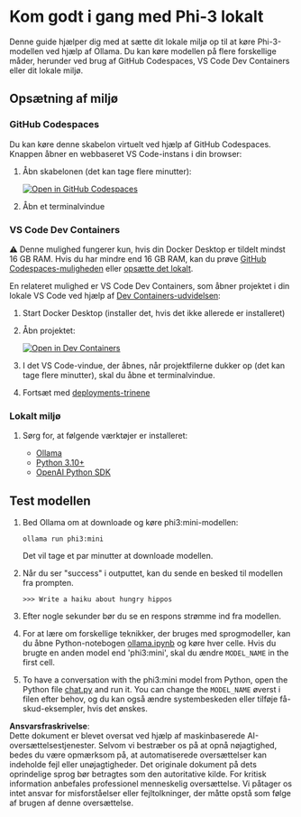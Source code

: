 # Kom godt i gang med Phi-3 lokalt

Denne guide hjælper dig med at sætte dit lokale miljø op til at køre Phi-3-modellen ved hjælp af Ollama. Du kan køre modellen på flere forskellige måder, herunder ved brug af GitHub Codespaces, VS Code Dev Containers eller dit lokale miljø.

## Opsætning af miljø

### GitHub Codespaces

Du kan køre denne skabelon virtuelt ved hjælp af GitHub Codespaces. Knappen åbner en webbaseret VS Code-instans i din browser:

1. Åbn skabelonen (det kan tage flere minutter):

    [![Open in GitHub Codespaces](https://github.com/codespaces/badge.svg)](https://codespaces.new/microsoft/phi-3cookbook)

2. Åbn et terminalvindue

### VS Code Dev Containers

⚠️ Denne mulighed fungerer kun, hvis din Docker Desktop er tildelt mindst 16 GB RAM. Hvis du har mindre end 16 GB RAM, kan du prøve [GitHub Codespaces-muligheden](../../../../../md/01.Introduction/01) eller [opsætte det lokalt](../../../../../md/01.Introduction/01).

En relateret mulighed er VS Code Dev Containers, som åbner projektet i din lokale VS Code ved hjælp af [Dev Containers-udvidelsen](https://marketplace.visualstudio.com/items?itemName=ms-vscode-remote.remote-containers):

1. Start Docker Desktop (installer det, hvis det ikke allerede er installeret)
2. Åbn projektet:

    [![Open in Dev Containers](https://img.shields.io/static/v1?style=for-the-badge&label=Dev%20Containers&message=Open&color=blue&logo=visualstudiocode)](https://vscode.dev/redirect?url=vscode://ms-vscode-remote.remote-containers/cloneInVolume?url=https://github.com/microsoft/phi-3cookbook)

3. I det VS Code-vindue, der åbnes, når projektfilerne dukker op (det kan tage flere minutter), skal du åbne et terminalvindue.
4. Fortsæt med [deployments-trinene](../../../../../md/01.Introduction/01)

### Lokalt miljø

1. Sørg for, at følgende værktøjer er installeret:

    * [Ollama](https://ollama.com/)
    * [Python 3.10+](https://www.python.org/downloads/)
    * [OpenAI Python SDK](https://pypi.org/project/openai/)

## Test modellen

1. Bed Ollama om at downloade og køre phi3:mini-modellen:

    ```shell
    ollama run phi3:mini
    ```

    Det vil tage et par minutter at downloade modellen.

2. Når du ser "success" i outputtet, kan du sende en besked til modellen fra prompten.

    ```shell
    >>> Write a haiku about hungry hippos
    ```

3. Efter nogle sekunder bør du se en respons strømme ind fra modellen.

4. For at lære om forskellige teknikker, der bruges med sprogmodeller, kan du åbne Python-notebogen [ollama.ipynb](../../../../../code/01.Introduce/ollama.ipynb) og køre hver celle. Hvis du brugte en anden model end 'phi3:mini', skal du ændre `MODEL_NAME` in the first cell.

5. To have a conversation with the phi3:mini model from Python, open the Python file [chat.py](../../../../../code/01.Introduce/chat.py) and run it. You can change the `MODEL_NAME` øverst i filen efter behov, og du kan også ændre systembeskeden eller tilføje få-skud-eksempler, hvis det ønskes.

**Ansvarsfraskrivelse**:  
Dette dokument er blevet oversat ved hjælp af maskinbaserede AI-oversættelsestjenester. Selvom vi bestræber os på at opnå nøjagtighed, bedes du være opmærksom på, at automatiserede oversættelser kan indeholde fejl eller unøjagtigheder. Det originale dokument på dets oprindelige sprog bør betragtes som den autoritative kilde. For kritisk information anbefales professionel menneskelig oversættelse. Vi påtager os intet ansvar for misforståelser eller fejltolkninger, der måtte opstå som følge af brugen af denne oversættelse.